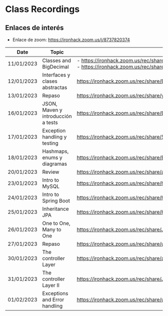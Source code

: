 # Class Recordings

## Enlaces de interés

- Enlace de zoom: https://ironhack.zoom.us/j/8737820374

| Date       | Topic                              | Link                                                         |
| ---------- | ---------------------------------- | ------------------------------------------------------------ |
| 11/01/2023 | Classes and BigDecimal             | - https://ironhack.zoom.us/rec/share/1QK7yGnKU6Gs4wGIuMY9t-p3Wfjr5m8DSaea31KFOnn5GJcfTIdjpjn_VOx1fnf1.pd8RulZooJAXRIPZ <br />- https://ironhack.zoom.us/rec/share/AOan2kReqQZlbHDaOYvyQ0-uJhkrpV1NwHQ3z9NSfnP7O6tqN4V7YyvGzt0X2Jdr.XaBrDu_1TwKnSzxk |
| 12/01/2023 | Interfaces y clases abstractas     | https://ironhack.zoom.us/rec/share/BAVM7Ob3hKkZdk55Bq5Tc1jxP0jIIpTjR1IN6JXn5Pj5yfPuGr9hH-iEPcyYWMMi.QfsNJx3msUUcVt3u |
| 13/01/2023 | Repaso                             | https://ironhack.zoom.us/rec/share/yU76dd2KTYpnYeuk8k8H99t9kYkcVDgCoZWd8t3f9bccDYfUda0yLk0n7ymvxzeD.aq7zsIJWv82v58h8 |
| 16/01/2023 | JSON, Maven y introducción a tests | https://ironhack.zoom.us/rec/share/Baio04jJgWBk4v2caopzWA5SXP3D2prKvqs3Yb_c_9naRE-ABH-EBBtQ569LP9F7.jtB2CZhgpXheOHG6 |
| 17/01/2023 | Exception handling y testing       | https://ironhack.zoom.us/rec/share/5An8FJV214bv3AyQROBVILGwOAXXX9tjla0lX1zcIUZRiyqzuekkbIHhjsWGVETM.DNKzlbY0MLMWDGZV |
| 18/01/2023 | Hashmaps, enums y diagramas        | https://ironhack.zoom.us/rec/share/BhK1xO8ERI3zefkzsHwswSdd7c7ZVNkKQY2jCjKkGX0uIkf3o5bMvC8ruO6wYDYY.kFDdZYH-43e3ZhKJ |
| 20/01/2023 | Review                             | https://ironhack.zoom.us/rec/share/a7uEn5-QwHYfY_O7u6Kzs0lxRnTYL1dVrkwoxLHYCpyB1bPrnEhby2nRPU9SgdQ.dQp3cX4wJf1zCylw |
| 23/01/2023 | Intro to MySQL                     | https://ironhack.zoom.us/rec/share/h_UvAwmRXp4ww1qeVlHhF4TFtFykgj8BKorrfXkmQj4hfUn5UadqB0JIgKW18tqw.8j-KtcUyNJDRKxZK |
| 24/01/2023 | Intro to Spring Boot               | https://ironhack.zoom.us/rec/share/h6ECSvWRpKgn6OeHTJQDqOC_k0J0fRbE2cy8u8_F3p01o2m9JgV_k5CFVEACJbWk.eF6dheTdlyTbnQ56 |
| 25/01/2023 | Inheritance JPA                    | https://ironhack.zoom.us/rec/share/HfR6nMEtM2W3Nj8v0Pc7nB-K77vP-zfy2nZN_6LPunWIfOLea7yHzyhFkOorRVa7.KEK_gG8JB6E3P6GU |
| 26/01/2023 | One to One, Many to One            | https://ironhack.zoom.us/rec/share/JPNSE7O9RJSdB85vC3ZvPDzm2rgJAWAlPcImomcHJ_A0CHEa-tOGcvjUybKrri_m.GnHX3zEi0Q4OlZP3 |
| 27/01/2023 | Repaso                             | https://ironhack.zoom.us/rec/share/uRcYVds1WXvJqIZMYlyDAaDCdZKpu22gmkPQzGqhPejL8bSbXPLx_WYkeoJe6crN.7BEmnMOqMUXn4Yjk |
| 30/01/2023 | The controller Layer               | https://ironhack.zoom.us/rec/share/aumuJ41noJeTEfBeuskTBTcUdgUmMY1-VhWaMRV49XCzVSBjBdU55lkg-ucxomCu.pLCZont7oTfAFzgg |
| 31/01/2023 | The controller Layer II            | https://ironhack.zoom.us/rec/share/Jw_bR8MXsTUpWmoVDd1qYhbogFvIv5TTeRqnJ3DQgnGgDPd4TFsN-X1krDfHi55G.eztgAoTb41rFKTzP |
| 01/02/2023 | Exceptions and Error handling      | https://ironhack.zoom.us/rec/share/ul1ycgKGfmoMAnrm5-LZ07qCGUfsF9ySWMZpcbCjMOK8JkXel-nVoKr57JgVaFfi.0NKYQbtrLvZMdoUk |

